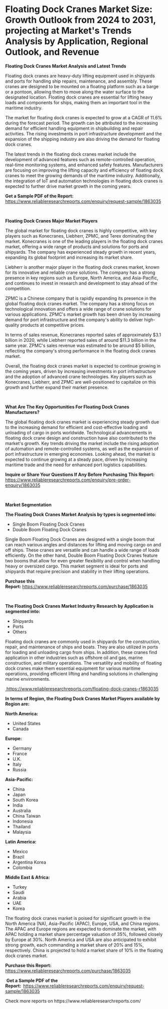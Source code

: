 <p><h1>Floating Dock Cranes Market Size: Growth Outlook from 2024 to 2031, projecting at Market's Trends Analysis by Application, Regional Outlook, and Revenue</h1></p><p><strong>Floating Dock Cranes Market Analysis and Latest Trends</strong></p>
<p><p>Floating dock cranes are heavy-duty lifting equipment used in shipyards and ports for handling ship repairs, maintenance, and assembly. These cranes are designed to be mounted on a floating platform such as a barge or a pontoon, allowing them to move along the water surface to the designated location. Floating dock cranes are essential for lifting heavy loads and components for ships, making them an important tool in the maritime industry.</p><p>The market for floating dock cranes is expected to grow at a CAGR of 11.6% during the forecast period. The growth can be attributed to the increasing demand for efficient handling equipment in shipbuilding and repair activities. The rising investments in port infrastructure development and the expansion of the shipping industry are also driving the demand for floating dock cranes.</p><p>The latest trends in the floating dock cranes market include the development of advanced features such as remote-controlled operation, real-time monitoring systems, and enhanced safety features. Manufacturers are focusing on improving the lifting capacity and efficiency of floating dock cranes to meet the growing demands of the maritime industry. Additionally, the integration of IoT and automation technologies in floating dock cranes is expected to further drive market growth in the coming years.</p></p>
<p><strong>Get a Sample PDF of the Report:&nbsp;</strong> <a href="https://www.reliableresearchreports.com/enquiry/request-sample/1863035">https://www.reliableresearchreports.com/enquiry/request-sample/1863035</a></p>
<p>&nbsp;</p>
<p><strong>Floating Dock Cranes Major Market Players</strong></p>
<p><p>The global market for floating dock cranes is highly competitive, with key players such as Konecranes, Liebherr, ZPMC, and Terex dominating the market. Konecranes is one of the leading players in the floating dock cranes market, offering a wide range of products and solutions for ports and shipyards. The company has experienced steady growth in recent years, expanding its global footprint and increasing its market share.</p><p>Liebherr is another major player in the floating dock cranes market, known for its innovative and reliable crane solutions. The company has a strong presence in key regions such as Europe, North America, and Asia-Pacific, and continues to invest in research and development to stay ahead of the competition.</p><p>ZPMC is a Chinese company that is rapidly expanding its presence in the global floating dock cranes market. The company has a strong focus on technological innovation and offers a wide range of crane solutions for various applications. ZPMC's market growth has been driven by increasing demand for port infrastructure and the company's ability to deliver high-quality products at competitive prices.</p><p>In terms of sales revenue, Konecranes reported sales of approximately $3.1 billion in 2020, while Liebherr reported sales of around $11.3 billion in the same year. ZPMC's sales revenue was estimated to be around $5 billion, reflecting the company's strong performance in the floating dock cranes market.</p><p>Overall, the floating dock cranes market is expected to continue growing in the coming years, driven by increasing investments in port infrastructure and the adoption of advanced crane technologies. Key players such as Konecranes, Liebherr, and ZPMC are well-positioned to capitalize on this growth and further expand their market presence.</p></p>
<p>&nbsp;</p>
<p><strong>What Are The Key Opportunities For Floating Dock Cranes Manufacturers?</strong></p>
<p><p>The global floating dock cranes market is experiencing steady growth due to the increasing demand for efficient and cost-effective loading and unloading of cargo in ports worldwide. Technological advancements in floating dock crane design and construction have also contributed to the market's growth. Key trends driving the market include the rising adoption of automation and remote-controlled systems, as well as the expansion of port infrastructure in emerging economies. Looking ahead, the market is expected to continue growing at a steady pace, driven by increasing maritime trade and the need for enhanced port logistics capabilities.</p></p>
<p><strong>Inquire or Share Your Questions If Any Before Purchasing This Report:</strong> <a href="https://www.reliableresearchreports.com/enquiry/pre-order-enquiry/1863035">https://www.reliableresearchreports.com/enquiry/pre-order-enquiry/1863035</a></p>
<p>&nbsp;</p>
<p><strong>Market Segmentation</strong></p>
<p><strong>The Floating Dock Cranes Market Analysis by types is segmented into:</strong></p>
<p><ul><li>Single Boom Floating Dock Cranes</li><li>Double Boom Floating Dock Cranes</li></ul></p>
<p><p>Single Boom Floating Dock Cranes are designed with a single boom that can reach various angles and distances for lifting and moving cargo on and off ships. These cranes are versatile and can handle a wide range of loads efficiently. On the other hand, Double Boom Floating Dock Cranes feature two booms that allow for even greater flexibility and control when handling heavy or oversized cargo. This market segment is ideal for ports and shipyards that require precision and stability in their lifting operations.</p></p>
<p><strong>Purchase this Report:&nbsp;</strong><a href="https://www.reliableresearchreports.com/purchase/1863035">https://www.reliableresearchreports.com/purchase/1863035</a></p>
<p>&nbsp;</p>
<p><strong>The Floating Dock Cranes Market Industry Research by Application is segmented into:</strong></p>
<p><ul><li>Shipyards</li><li>Ports</li><li>Others</li></ul></p>
<p><p>Floating dock cranes are commonly used in shipyards for the construction, repair, and maintenance of ships and boats. They are also utilized in ports for loading and unloading cargo from ships. In addition, these cranes find application in other industries such as offshore oil and gas, marine construction, and military operations. The versatility and mobility of floating dock cranes make them essential equipment for various maritime operations, providing efficient lifting and handling solutions in challenging marine environments.</p></p>
<p><a href="https://www.reliableresearchreports.com/floating-dock-cranes-r1863035">&nbsp;https://www.reliableresearchreports.com/floating-dock-cranes-r1863035</a></p>
<p><strong>In terms of Region, the Floating Dock Cranes Market Players available by Region are:</strong></p>
<p>
    <p> <strong> North America: </strong>
        <ul>
            <li>United States</li>
            <li>Canada</li>
        </ul>
        </p> 
    <p> <strong> Europe: </strong>
        <ul>
            <li>Germany</li>
            <li>France</li>
            <li>U.K.</li>
            <li>Italy</li>
            <li>Russia</li>
        </ul>
        </p> 
    <p> <strong> Asia-Pacific: </strong>
        <ul>
            <li>China</li>
            <li>Japan</li>
            <li>South Korea</li>
            <li>India</li>
            <li>Australia</li>
            <li>China Taiwan</li>
            <li>Indonesia</li>
            <li>Thailand</li>
            <li>Malaysia</li>
        </ul>
        </p> 
    <p> <strong> Latin America: </strong>
        <ul>
            <li>Mexico</li>
            <li>Brazil</li>
            <li>Argentina Korea</li>
            <li>Colombia</li>
        </ul>
        </p> 
    <p> <strong> Middle East & Africa: </strong>
        <ul>
            <li>Turkey</li>
            <li>Saudi</li>
            <li>Arabia</li>
            <li>UAE</li>
            <li>Korea</li>
        </ul>
    </p>
    </p>
<p><p>The floating dock cranes market is poised for significant growth in the North America (NA), Asia-Pacific (APAC), Europe, USA, and China regions. The APAC and Europe regions are expected to dominate the market, with APAC holding a market share percentage valuation of 35%, followed closely by Europe at 30%. North America and USA are also anticipated to exhibit strong growth, each commanding a market share of 20% and 15%, respectively. China is projected to hold a market share of 10% in the floating dock cranes market.</p></p>
<p><strong>Purchase this Report: </strong><a href="https://www.reliableresearchreports.com/purchase/1863035">https://www.reliableresearchreports.com/purchase/1863035</a></p>
<p>&nbsp;<strong>Get a Sample PDF of the Report:&nbsp;&nbsp;</strong><a href="https://www.reliableresearchreports.com/enquiry/request-sample/1863035">https://www.reliableresearchreports.com/enquiry/request-sample/1863035</a></p>
<p><strong></strong></p>
<p>Check more reports on https://www.reliableresearchreports.com/</p>